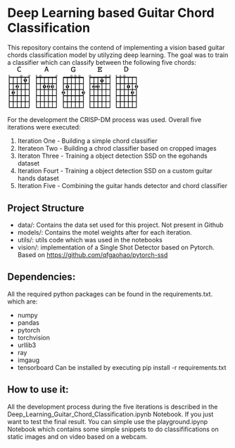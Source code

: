 # Deep Learning based Guitar Chord Classification

This repository contains the contend of implementing a vision based guitar chords classification model by utilyzing deep learning. The goal was to train a classifier which can classify between the following five chords:
<img src="static/notebook_images/most_used_chords.jpg" width="300"/>

For the development the CRISP-DM process was used. Overall five iterations were executed:

1. Iteration One - Building a simple chord classifier
2. Iterateon Two - Building a chrod classifier based on cropped images
3. Iteraton Three - Training a object detection SSD on the egohands dataset
4. Iteration Fourt - Training a object detection SSD on a custom guitar hands dataset
5. Iteration Five - Combining the guitar hands detector and chord classifier

## Project Structure
- data/: Contains the data set used for this project. Not present in Github
- models/: Contains the motel weights after for each iteration. 
- utils/: utils code which was used in the notebooks
- vision/: implementation of a Single Shot Detector based on Pytorch. Based on https://github.com/qfgaohao/pytorch-ssd 

## Dependencies:
All the required python packages can be found in the requirements.txt. which are:
- numpy 
- pandas
- pytorch 
- torchvision 
- urllib3 
- ray
- imgaug 
- tensorboard 
Can be installed by executing pip install -r requirements.txt

## How to use it:
All the development process during the five iterations is described in the Deep_Learning_Guitar_Chord_Classification.ipynb Notebook. 
If you just want to test the final result. You can simple use the playground.ipynp Notebook which contains some simple snippets to do classififications on static images and on video based on a webcam. 
